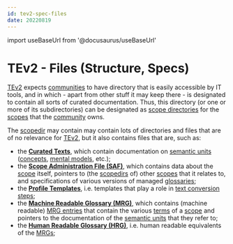 ```yaml
---
id: tev2-spec-files
date: 20220819
---
```


import useBaseUrl from '@docusaurus/useBaseUrl'

# TEv2 - Files (Structure, Specs)

[TEv2](@) expects [communities](@) to have directory that is easily accessible by IT tools, and in which - apart from other stuff it may keep there - is designated to contain all sorts of curated documentation. Thus, this directory (or one or more of its subdirectories) can be designated as [scope directories](@) for the [scopes](@) that the [community](@) owns.

The [scopedir](@) may contain may contain lots of directories and files that are of no relevance for [TEv2](@), but it also contains files that are, such as:
- the **[Curated Texts](/docs/spec-files/ctext-file)**, which contain documentation on [semantic units](@) ([concepts](@), [mental models](@), etc.);
- the **[Scope Administration File (SAF)](/docs/spec-files/saf)**, which contains data about the [scope](@) itself, pointers to (the [scopedirs](@) of) other [scopes](@) that it relates to, and specifications of various versions of managed [glossaries](@);
- the **[Profile Templates](/docs/spec-files/profile-templates)**, i.e. templates that play a role in [text conversion steps](/docs/overview/tev2-design-principles#text-conversion-steps);
- the **[Machine Readable Glossary (MRG)](/docs/spec-files/mrg)**, which contains (machine readable) [MRG entries](@) that contain the various [terms](@) of a [scope](@) and pointers to the documentation of the [semantic units](@) that they refer to;
- the **[Human Readable Glossary (HRG)](/docs/spec-files/hrg)**, i.e. human readable equivalents of the [MRGs](@);
